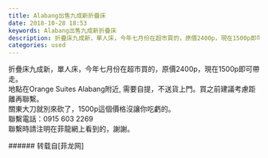 ```yaml
---
title: Alabang出售九成新折疊床
date: 2018-10-28 18:53
keywords: Alabang出售九成新折疊床
description: 折疊床九成新，單人床，今年七月份在超市買的，原價2400p，現在1500p即可帶走。地點在Orange Suites Alabang附近, 需要自提，不送貨上門。買之前建議考慮距離再聯繫。關東大刀就別來砍了，1500p這個價格沒讓你吃虧的。聯繫電話：0915 603 2269聯繫時請注明在菲龍網上看到的，謝謝。
categories: used
---
```

<td class="t_f" id="postmessage_2181051">

折疊床九成新，單人床，今年七月份在超市買的，原價2400p，現在1500p即可帶走。<br/>
地點在Orange Suites Alabang附近, 需要自提，不送貨上門。買之前建議考慮距離再聯繫。<br/>
關東大刀就別來砍了，1500p這個價格沒讓你吃虧的。<br/>
聯繫電話：0915 603 2269<br/>
聯繫時請注明在菲龍網上看到的，謝謝。<br/>
<img alt="" border="0" class="zoom" data-cf-modified-ba8b206e59fb25e6445d2701-="" file="http://www.flw.ph/data/appbyme/upload/image/201810/28/hLsocMRkQc3b.jpg" id="aimg_lhnkg" lazyloadthumb="1" onclick="" onmouseover="" src="http://www.flw.ph/data/appbyme/upload/image/201810/28/hLsocMRkQc3b.jpg"/><br/>
<img alt="" border="0" class="zoom" data-cf-modified-ba8b206e59fb25e6445d2701-="" file="http://www.flw.ph/data/appbyme/upload/image/201810/28/4LhA6JYu5UjM.jpg" id="aimg_cvtg6" lazyloadthumb="1" onclick="" onmouseover="" src="http://www.flw.ph/data/appbyme/upload/image/201810/28/4LhA6JYu5UjM.jpg"/><br/>
<img alt="" border="0" class="zoom" data-cf-modified-ba8b206e59fb25e6445d2701-="" file="http://www.flw.ph/data/appbyme/upload/image/201810/28/yEiNF5cfzjIN.jpg" id="aimg_DezJV" lazyloadthumb="1" onclick="" onmouseover="" src="http://www.flw.ph/data/appbyme/upload/image/201810/28/yEiNF5cfzjIN.jpg"/><br/>
<img alt="" border="0" class="zoom" data-cf-modified-ba8b206e59fb25e6445d2701-="" file="http://www.flw.ph/data/appbyme/upload/image/201810/28/YM8jcJkF4T5b.jpg" id="aimg_MM2yI" lazyloadthumb="1" onclick="" onmouseover="" src="http://www.flw.ph/data/appbyme/upload/image/201810/28/YM8jcJkF4T5b.jpg"/><br/>
</td>
###### 转载自[菲龙网]